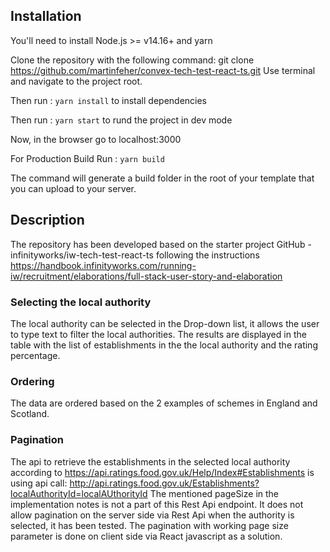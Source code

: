 ## Installation

You'll need to install Node.js >= v14.16+ and yarn

Clone the repository with the following command: git clone https://github.com/martinfeher/convex-tech-test-react-ts.git Use terminal and navigate to the project root.

Then run : `yarn install` to install dependencies

Then run : `yarn start` to rund the project in dev mode

Now, in the browser go to localhost:3000

For Production Build Run : `yarn build`

The command will generate a build folder in the root of your template that you can upload to your server.

## Description
The repository has been developed based on the starter project GitHub - infinityworks/iw-tech-test-react-ts following the instructions https://handbook.infinityworks.com/running-iw/recruitment/elaborations/full-stack-user-story-and-elaboration 

### Selecting the local authority
The local authority can be selected in the Drop-down list, it allows the user to type text to filter the local authorities.
The results are displayed in the table with the list of establishments in the the local authority and the rating percentage.

### Ordering
The data are ordered based on the 2 examples of schemes in England and Scotland.

### Pagination
The api to retrieve the establishments in the selected local authority according to https://api.ratings.food.gov.uk/Help/Index#Establishments  is using api call: http://api.ratings.food.gov.uk/Establishments?localAuthorityId=localAUthorityId
The mentioned pageSize in the implementation notes is not a part of this Rest Api endpoint.
It does not allow pagination on the server side via Rest Api when the authority is selected, it has been tested.
The pagination with working page size parameter is done on client side via React javascript as a solution.